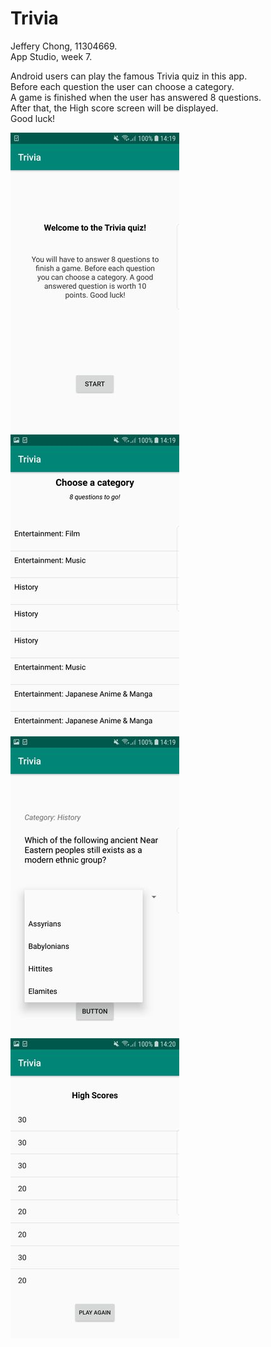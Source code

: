 # Trivia

Jeffery Chong, 11304669.</br>
App Studio, week 7.</br>

Android users can play the famous Trivia quiz in this app.</br>
Before each question the user can choose a category. </br>
A game is finished when the user has answered 8 questions.</br>
After that, the High score screen will be displayed.</br>
Good luck! </br>

![Screenshot](Screenshot_Trivia.jpeg)
![Screenshot](Screenshot_Trivia2.jpeg)
![Screenshot](Screenshot_Trivia3.jpeg)
![Screenshot](Screenshot_Trivia4.jpeg)
